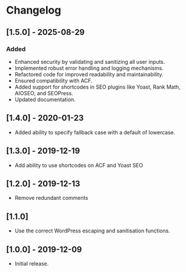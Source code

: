 # Changelog

## [1.5.0] - 2025-08-29
### Added
- Enhanced security by validating and sanitizing all user inputs.
- Implemented robust error handling and logging mechanisms.
- Refactored code for improved readability and maintainability.
- Ensured compatibility with ACF.
- Added support for shortcodes in SEO plugins like Yoast, Rank Math, AIOSEO, and SEOPress.
- Updated documentation.

## [1.4.0] - 2020-01-23
- Added ability to specify fallback case with a default of lowercase.

## [1.3.0] - 2019-12-19
- Add ability to use shortcodes on ACF and Yoast SEO

## [1.2.0] - 2019-12-13
- Remove redundant comments

## [1.1.0]
- Use the correct WordPress escaping and sanitisation functions.


## [1.0.0] - 2019-12-09
- Initial release.
